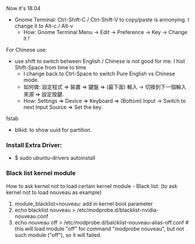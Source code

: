 
###

Now it's 18.04

* Gnome Terminal: Ctrl-Shift-C / Ctrl-Shift-V to copy/paste is annonying. I change it to Alt-c / Alt-v
  * How: Gnome Terminal Menu -> Edit -> Preference -> Key -> Change it !

For Chinese use:
* use shift to switch between English / Chinese is not good for me. I hist Shift-Space from time to time
  * I change back to Ctrl-Space to switch Pure English vs Chinese mode.
  * 如何做: 設定程式 => 裝置 => 鍵盤 => (最下面) 輸入 -> 切換到下一個輸入來源 => 設定按鍵.
  * How: Settings => Device => Keyboard => (Bottom) Input -> Switch to next Input Source => Set the key.

fstab
  * blkid: to show uuid for partition.


### Install Extra Driver:

* $ sudo ubuntu-drivers autoinstall

### Black list kernel module

How to ask kernel not to load certain kernel module - Black list: (to ask kernel not to load nouveau as example)
1. module_blacklist=nouveau: add in kernel boot parameter
2. echo blacklist nouveau > /etc/modprobe.d/blacklist-nvidia-nouveau.conf
3. echo nouveau off > /etc/modprobe.d/balcklist-nouveau-alias-off.conf # this will load module "off" for command "modprobe nouveau", but not such module ("off"), so it will failed.